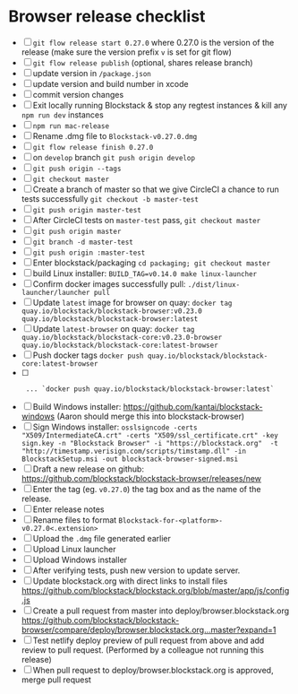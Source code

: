 # Browser release checklist

- [ ] `git flow release start 0.27.0` where 0.27.0 is the version of the release (make sure the version prefix `v` is set for git flow)
- [ ] `git flow release publish` (optional, shares release branch)
- [ ] update version in `/package.json`
- [ ] update version and build number in xcode
- [ ] commit version changes
- [ ] Exit locally running Blockstack & stop any regtest instances & kill any `npm run dev` instances
- [ ] `npm run mac-release`
- [ ] Rename .dmg file to `Blockstack-v0.27.0.dmg`
- [ ] `git flow release finish 0.27.0`
- [ ] on `develop` branch `git push origin develop`
- [ ] `git push origin --tags`
- [ ] `git checkout master`
- [ ] Create a branch of master so that we give CircleCI a chance to run tests successfully `git checkout -b master-test`
- [ ] `git push origin master-test`
- [ ] After CircleCI tests on `master-test` pass, `git checkout master`
- [ ] `git push origin master`
- [ ] `git branch -d master-test`
- [ ] `git push origin :master-test`
- [ ] Enter blockstack/packaging `cd packaging; git checkout master`
- [ ] build Linux installer: `BUILD_TAG=v0.14.0 make linux-launcher`
- [ ] Confirm docker images successfully pull: `./dist/linux-launcher/launcher pull`
- [ ] Update `latest` image for browser on quay: `docker tag quay.io/blockstack/blockstack-browser:v0.23.0 quay.io/blockstack/blockstack-browser:latest`
- [ ] Update `latest-browser` on quay: `docker tag quay.io/blockstack/blockstack-core:v0.23.0-browser quay.io/blockstack/blockstack-core:latest-browser`
- [ ] Push docker tags `docker push quay.io/blockstack/blockstack-core:latest-browser`
- [ ]      ... `docker push quay.io/blockstack/blockstack-browser:latest`
- [ ] Build Windows installer: https://github.com/kantai/blockstack-windows (Aaron should merge this into blockstack-browser)
- [ ] Sign Windows installer: `osslsigncode -certs "X509/IntermediateCA.crt" -certs "X509/ssl_certificate.crt" -key sign.key -n "Blockstack Browser" -i "https://blockstack.org"  -t "http://timestamp.verisign.com/scripts/timstamp.dll" -in BlockstackSetup.msi -out blockstack-browser-signed.msi`
- [ ] Draft a new release on github: https://github.com/blockstack/blockstack-browser/releases/new
- [ ] Enter the tag (eg. `v0.27.0`) the tag box and as the name of the release.
- [ ] Enter release notes
- [ ] Rename files to format `Blockstack-for-<platform>-v0.27.0<.extension>`
- [ ] Upload the `.dmg` file generated earlier
- [ ] Upload Linux launcher
- [ ] Upload Windows installer
- [ ] After verifying tests, push new version to update server.
- [ ] Update blockstack.org with direct links to install files https://github.com/blockstack/blockstack.org/blob/master/app/js/config.js
- [ ] Create a pull request from master into deploy/browser.blockstack.org https://github.com/blockstack/blockstack-browser/compare/deploy/browser.blockstack.org...master?expand=1
- [ ] Test netlify deploy preview of pull request from above and add review to pull request. (Performed by a colleague not running this release)
- [ ] When pull request to deploy/browser.blockstack.org is approved, merge pull request
